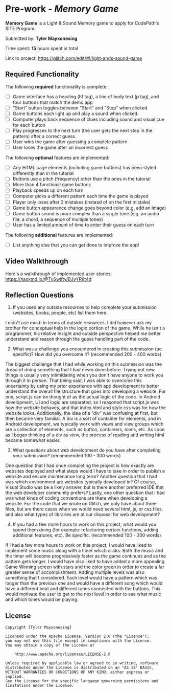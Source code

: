 # Pre-work - *Memory Game*

**Memory Game** is a Light & Sound Memory game to apply for CodePath's SITE Program. 

Submitted by: **Tyler Mayxonesing**

Time spent: **15** hours spent in total

Link to project: https://glitch.com/edit/#!/light-ands-sound-game

## Required Functionality

The following **required** functionality is complete:

* [ ] Game interface has a heading (h1 tag), a line of body text (p tag), and four buttons that match the demo app
* [ ] "Start" button toggles between "Start" and "Stop" when clicked. 
* [ ] Game buttons each light up and play a sound when clicked. 
* [ ] Computer plays back sequence of clues including sound and visual cue for each button
* [ ] Play progresses to the next turn (the user gets the next step in the pattern) after a correct guess. 
* [ ] User wins the game after guessing a complete pattern
* [ ] User loses the game after an incorrect guess

The following **optional** features are implemented:

* [ ] Any HTML page elements (including game buttons) has been styled differently than in the tutorial
* [ ] Buttons use a pitch (frequency) other than the ones in the tutorial
* [ ] More than 4 functional game buttons
* [ ] Playback speeds up on each turn
* [ ] Computer picks a different pattern each time the game is played
* [ ] Player only loses after 3 mistakes (instead of on the first mistake)
* [ ] Game button appearance change goes beyond color (e.g. add an image)
* [ ] Game button sound is more complex than a single tone (e.g. an audio file, a chord, a sequence of multiple tones)
* [ ] User has a limited amount of time to enter their guess on each turn

The following **additional** features are implemented:

- [ ] List anything else that you can get done to improve the app!

## Video Walkthrough

Here's a walkthrough of implemented user stories:
https://hackmd.io/@TySwifty/BJyYR8t4d


## Reflection Questions
1. If you used any outside resources to help complete your submission (websites, books, people, etc) list them here. 

I didn't use much in terms of outside resources. I did however ask my brother for conceptual help in the logic portion of the game. While he isn't a programmer, his relative insight and outside perspective helped me better understand and reason through the guess handling part of the code.

2. What was a challenge you encountered in creating this submission (be specific)? How did you overcome it? (recommended 200 - 400 words) 

The biggest challenge that I had while working on this submission was the dread of doing something that I had never done before. Trying out new things is usually very intimidating when you don't have anyone to work you through it in person. That being said, I was able to overcome this uncertainty by using my prior experience with app development to better understand the overall file structure that goes into developing a website. For one, script.js can be thought of as the actual logic of the code. In Android development, UI and logic are separated, so I reasoned that script.js was how the website behaves, and that index.html and style.css was for how the website looks. Additionally, the idea of a “div” was confusing at first, but then became very familiar. A div is a sort of container for elements, and in Android development, we typically work with views and view groups which are a collection of elements, such as button, containers, icons, etc. As soon as I began thinking of a div as view, the process of reading and writing html became somewhat easier.


3. What questions about web development do you have after completing your submission? (recommended 100 - 300 words) 

One question that I had once completing the project is how exactly are websites deployed and what steps would I have to take in order to publish a website and ensure maintenance long term? Another question that I had was which environment are websites typically developed in? Of course, Visual Studio was be a likely answer, but is there another preferred IDE that the web developer community prefers? Lastly, one other question that I had was what kinds of coding conventions are there when developing a website. For the code that we wrote on Glitch, we only have about three files, but are there cases when we would need several html, js, or css files, and also what types of libraries are at our disposal for web development?


4. If you had a few more hours to work on this project, what would you spend them doing (for example: refactoring certain functions, adding additional features, etc). Be specific. (recommended 100 - 300 words) 

If I had a few more hours to work on this project, I would have liked to implement some music along with a timer which clicks. Both the music and the timer will become progressively faster as the game continues and as the pattern gets longer. I would have also liked to have added a more appealing Game Winning screen with stars and the color green in order to create a far greater sense of accomplishment. Adding multiple levels was also something that I considered. Each level would have a pattern which was longer than the previous one and would have a different song which would have a different beat and different tones connected with the buttons. This would motivate the user to get to the next level in order to see what music and which tones would be playing.


## License

    Copyright [Tyler Mayxonesing]

    Licensed under the Apache License, Version 2.0 (the "License");
    you may not use this file except in compliance with the License.
    You may obtain a copy of the License at

        http://www.apache.org/licenses/LICENSE-2.0

    Unless required by applicable law or agreed to in writing, software
    distributed under the License is distributed on an "AS IS" BASIS,
    WITHOUT WARRANTIES OR CONDITIONS OF ANY KIND, either express or implied.
    See the License for the specific language governing permissions and
    limitations under the License.
